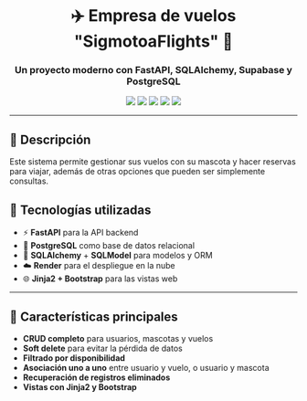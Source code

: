 <h1 align="center">✈️ Empresa de vuelos "SigmotoaFlights" 🔌</h1>
<h3 align="center">Un proyecto moderno con FastAPI, SQLAlchemy, Supabase y PostgreSQL</h3>

<p align="center">
  <img src="https://img.shields.io/badge/Python-3.11-blue?logo=python&style=flat"/>
  <img src="https://img.shields.io/badge/FastAPI-0.110.0-teal?logo=fastapi"/>
  <img src="https://img.shields.io/badge/PostgreSQL-15-blue?logo=postgresql"/>
  <img src="https://img.shields.io/badge/Supabase-Storage-green?logo=supabase"/>
  <img src="https://img.shields.io/badge/Render-Deployed-blueviolet?logo=render"/>
</p>

---

## 📌 Descripción

Este sistema permite gestionar sus vuelos con su mascota y hacer reservas para viajar, además de otras opciones que pueden ser simplemente consultas.

## 🚀 Tecnologías utilizadas

- ⚡️ **FastAPI** para la API backend
- 🐘 **PostgreSQL** como base de datos relacional
- 🧠 **SQLAlchemy** + **SQLModel** para modelos y ORM
- ☁️ **Render** para el despliegue en la nube
- 🌐 **Jinja2 + Bootstrap** para las vistas web

---

## 📂 Características principales

- **CRUD completo** para usuarios, mascotas y vuelos
- **Soft delete** para evitar la pérdida de datos
- **Filtrado por disponibilidad**
- **Asociación uno a uno** entre usuario y vuelo, o usuario y mascota
- **Recuperación de registros eliminados**
- **Vistas con Jinja2 y Bootstrap**